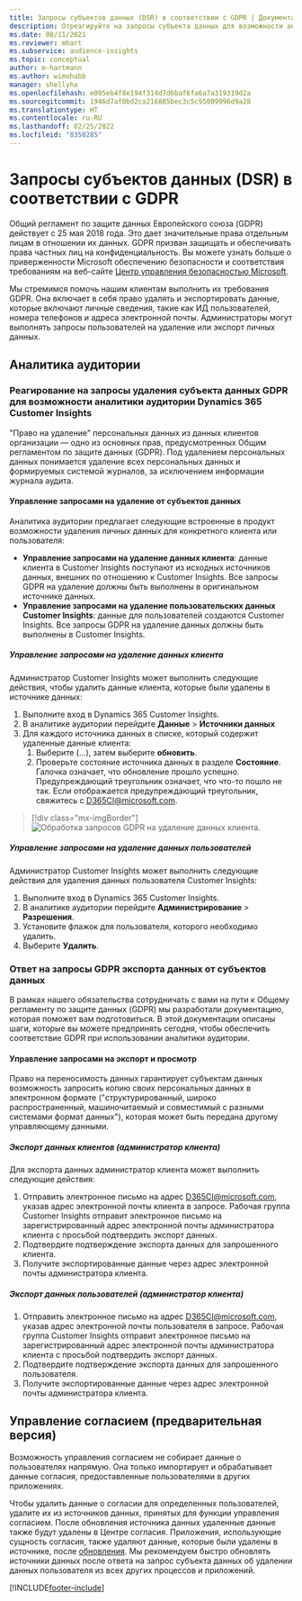 ```yaml
---
title: Запросы субъектов данных (DSR) в соответствии с GDPR | Документация Майкрософт
description: Отреагируйте на запросы субъекта данных для возможности аналитики аудитории Dynamics 365 Customer Insights.
ms.date: 08/11/2021
ms.reviewer: mhart
ms.subservice: audience-insights
ms.topic: conceptual
author: m-hartmann
ms.author: wimohabb
manager: shellyha
ms.openlocfilehash: e095eb4f8e194f314d7d6baf6fa6a7a319319d2a
ms.sourcegitcommit: 1946d7af0bd2ca216885bec3c5c95009996d9a28
ms.translationtype: HT
ms.contentlocale: ru-RU
ms.lasthandoff: 02/25/2022
ms.locfileid: "8350285"
---
```

# <a name="data-subject-rights-dsr-requests-under-gdpr"></a>Запросы субъектов данных (DSR) в соответствии с GDPR

Общий регламент по защите данных Европейского союза (GDPR) действует с 25 мая 2018 года. Это дает значительные права отдельным лицам в отношении их данных. GDPR призван защищать и обеспечивать права частных лиц на конфиденциальность. Вы можете узнать больше о приверженности Microsoft обеспечению безопасности и соответствия требованиям на веб-сайте [Центр управления безопасностью Microsoft](https://www.microsoft.com/trust-center).

Мы стремимся помочь нашим клиентам выполнить их требования GDPR. Она включает в себя право удалять и экспортировать данные, которые включают личные сведения, такие как ИД пользователей, номера телефонов и адреса электронной почты. Администраторы могут выполнять запросы пользователей на удаление или экспорт личных данных.

## <a name="audience-insights"></a>Аналитика аудитории

### <a name="responding-to-gdpr-data-subject-delete-requests-for-dynamics-365-customer-insights-audience-insights-capability"></a>Реагирование на запросы удаления субъекта данных GDPR для возможности аналитики аудитории Dynamics 365 Customer Insights

"Право на удаление" персональных данных из данных клиентов организации — одно из основных прав, предусмотренных Общим регламентом по защите данных (GDPR). Под удалением персональных данных понимается удаление всех персональных данных и формируемых системой журналов, за исключением информации журнала аудита.

#### <a name="manage-data-subject-delete-requests"></a>Управление запросами на удаление от субъектов данных

Аналитика аудитории предлагает следующие встроенные в продукт возможности удаления личных данных для конкретного клиента или пользователя:

- **Управление запросами на удаление данных клиента**: данные клиента в Customer Insights поступают из исходных источников данных, внешних по отношению к Customer Insights. Все запросы GDPR на удаление должны быть выполнены в оригинальном источнике данных.
- **Управление запросами на удаление пользовательских данных Customer Insights**: данные для пользователей создаются Customer Insights. Все запросы GDPR на удаление данных должны быть выполнены в Customer Insights.

##### <a name="manage-requests-to-delete-customer-data"></a>Управление запросами на удаление данных клиента

Администратор Customer Insights может выполнить следующие действия, чтобы удалить данные клиента, которые были удалены в источнике данных:

1. Выполните вход в Dynamics 365 Customer Insights.
2. В аналитике аудитории перейдите **Данные** > **Источники данных**
3. Для каждого источника данных в списке, который содержит удаленные данные клиента:
   1. Выберите (...), затем выберите **обновить**.
   2. Проверьте состояние источника данных в разделе **Состояние**. Галочка означает, что обновление прошло успешно. Предупреждающий треугольник означает, что что-то пошло не так. Если отображается предупреждающий треугольник, свяжитесь с D365CI@microsoft.com.

> [!div class="mx-imgBorder"]
> ![Обработка запросов GDPR на удаление данных клиента.](audience-insights/media/gdpr-data-sources.png "Обработка запросов GDPR на удаление данных клиента")

##### <a name="manage-delete-requests-for-user-data"></a>Управление запросами на удаление данных пользователей

Администратор Customer Insights может выполнить следующие действия для удаления данных пользователя Customer Insights:

1. Выполните вход в Dynamics 365 Customer Insights.
2. В аналитике аудитории перейдите **Администрирование** > **Разрешения**.
3. Установите флажок для пользователя, которого необходимо удалить.
4. Выберите **Удалить**.

### <a name="responding-to-gdpr-data-subject-export-requests"></a>Ответ на запросы GDPR экспорта данных от субъектов данных

В рамках нашего обязательства сотрудничать с вами на пути к Общему регламенту по защите данных (GDPR) мы разработали документацию, которая поможет вам подготовиться. В этой документации описаны шаги, которые вы можете предпринять сегодня, чтобы обеспечить соответствие GDPR при использовании аналитики аудитории.

#### <a name="manage-export-and-view-requests"></a>Управление запросами на экспорт и просмотр

Право на переносимость данных гарантирует субъектам данных возможность запросить копию своих персональных данных в электронном формате ("структурированный, широко распространенный, машиночитаемый и совместимый с разными системами формат данных"), которая может быть передана другому управляющему данными.

##### <a name="export-customer-data-tenant-admin"></a>Экспорт данных клиентов (администратор клиента)

Для экспорта данных администратор клиента может выполнить следующие действия:

1. Отправить электронное письмо на адрес D365CI@microsoft.com, указав адрес электронной почты клиента в запросе. Рабочая группа Customer Insights отправит электронное письмо на зарегистрированный адрес электронной почты администратора клиента с просьбой подтвердить экспорт данных.
2. Подтвердите подтверждение экспорта данных для запрошенного клиента.
3. Получите экспортированные данные через адрес электронной почты администратора клиента.

##### <a name="export-user-data-tenant-admin"></a>Экспорт данных пользователей (администратор клиента)

1. Отправить электронное письмо на адрес D365CI@microsoft.com, указав адрес электронной почты пользователя в запросе. Рабочая группа Customer Insights отправит электронное письмо на зарегистрированный адрес электронной почты администратора клиента с просьбой подтвердить экспорт данных.
2. Подтвердите подтверждение экспорта данных для запрошенного пользователя.
3. Получите экспортированные данные через адрес электронной почты администратора клиента.

## <a name="consent-management-preview"></a>Управление согласием (предварительная версия)

Возможность управления согласием не собирает данные о пользователях напрямую. Она только импортирует и обрабатывает данные согласия, предоставленные пользователями в других приложениях.

Чтобы удалить данные о согласии для определенных пользователей, удалите их из источников данных, принятых для функции управления согласием. После обновления источника данных удаленные данные также будут удалены в Центре согласия. Приложения, использующие сущность согласия, также удаляют данные, которые были удалены в источнике, после [обновления](audience-insights/system.md#refresh-processes). Мы рекомендуем быстро обновлять источники данных после ответа на запрос субъекта данных об удалении данных пользователя из всех других процессов и приложений.


<!-- ## Engagement insights (preview)

### Deleting and exporting event data containing end user identifiable information

The following sections describe how to delete and export event data that might contain personal data.

To delete or export data:

1. Tag event properties that contain data with personal information.
2. Delete or export data associated with specific values (for example: a specified user ID).

#### Tag and update event properties

Personal data is tagged on an event property level. First, tag the properties being considered for deletion or export.

To tag an event property as containing personal information, follow these steps:

1. Open the workspace containing the event.

1. Go to **Data** > **Events** to see the list of events in the selected workspace.
  
1. Select the event you want to tag.

1. Select **Edit properties** to open the pane listing all properties of the selected event.
     
1. Select **...** and then choose **Edit** to reach the **Update property** dialog.

   ![Edit event.](engagement-insights/media/edit-event.png "Edit event")

1. In the **Update Property** window, choose **...** in the upper right corner, and then choose the **Contains EUII** box. Choose **Update** to save your changes.

   ![Save your changes.](engagement-insights/media/update-property.png "Save your changes")

   > [!NOTE]
   > Every time the event schema changes or you create a new event, it's recommended that you evaluate the associated event properties and tag or untag them as containing personal data, if necessary.

#### Delete or export tagged event data

If all event properties have been tagged appropriately as described in the previous step, an environment admin can issue a deletion request against the tagged event data.

To manage EUII deletion or export requests

1. Go to **Admin** > **Environment** > **Settings**.

1. In the **Manage end user identifiable information (EUII)** section, select **Manage EUII**.

##### Deletion

For deletion, you can enter a list of comma-separated user IDs in the **Delete end user identifiable information (EUII)** section. These IDs will then be compared with all tagged event properties of all projects in the current environment via exact string matching. 

If a property value matches one of the provided IDs, the associated event will be permanently deleted. Due to the irreversibility of this action, you must confirm the deletion after selecting **Delete**.

##### Export

The export process is identical to the deletion process when it comes to defining event property values in the **Export end user identifiable information (EUII)** section. Additionally, you'll need to provide an **Azure blob storage URL** to specify the export destination. The Azure Blob URL must include a [Shared Access Signature (SAS)](/azure/storage/common/storage-sas-overview).

After selecting **Export**, all events of the current team that contain matching tagged properties will be exported in CSV format to the export destination.

### Good practices

* Try to avoid sending any events that contain personal data.
* If you need to send events containing EUII data, limit the number of events and event properties that contain EUII data. Ideally, limit yourself to one such event.
* Make sure that as few people as possible have access to the sent personal data.
* For events containing personal data, make sure that you set one property to emit a unique identifier that can easily be linked to a specific user (for example, a user ID). This makes it easier to segregate data and to export or delete the right data.
* Only tag one property per event as containing personal data. Ideally one that only contains a unique identifier.
* Do not tag properties containing verbose values (for example, an entire request body). Engagement insights capability uses exact string matching when deciding which events to delete or export. -->

[!INCLUDE[footer-include](includes/footer-banner.md)]